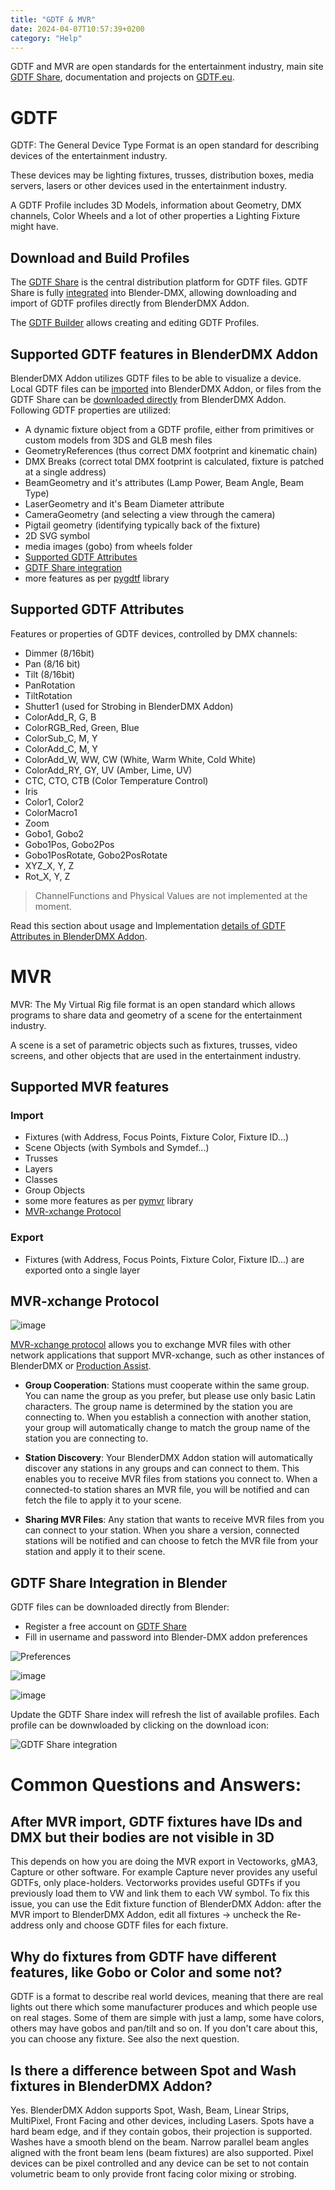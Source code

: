 ```yaml
---
title: "GDTF & MVR"
date: 2024-04-07T10:57:39+0200
category: "Help"
---
```


GDTF and MVR are open standards for the entertainment industry,
main site [GDTF Share](https://gdtf-share.com), documentation and projects on [GDTF.eu](https://gdtf.eu).

# GDTF

GDTF: The General Device Type Format is an open standard for describing
devices of the entertainment industry.

These devices may be lighting fixtures, trusses, distribution boxes,
media servers, lasers or other devices used in the entertainment industry.

A GDTF Profile includes 3D Models, information about Geometry, DMX channels,
Color Wheels and a lot of other properties a Lighting Fixture might have.

## Download and Build Profiles

The [GDTF Share](https://gdtf-share.com/) is the central distribution platform
for GDTF files. GDTF Share is fully
[integrated](#gdtf-share-integration-in-blender) into Blender-DMX, allowing
downloading and import of GDTF profiles directly from BlenderDMX Addon.

The [GDTF Builder](https://fixturebuilder.gdtf-share.com/) allows creating and
editing GDTF Profiles.

## Supported GDTF features in BlenderDMX Addon

BlenderDMX Addon utilizes GDTF files to be able to visualize a device. Local GDTF files can be [imported](/docs/fixture/#importing-gdtf-files) into BlenderDMX Addon, or files from the GDTF Share can be [downloaded directly](#gdtf-share-integration-in-blender) from BlenderDMX Addon. Following GDTF properties are utilized:

- A dynamic fixture object from a GDTF profile, either from
  primitives or custom models from 3DS and GLB mesh files
- GeometryReferences (thus correct DMX footprint and kinematic chain)
- DMX Breaks (correct total DMX footprint is calculated, fixture is patched at a single address)
- BeamGeometry and it's attributes (Lamp Power, Beam Angle, Beam Type)
- LaserGeometry and it's Beam Diameter attribute
- CameraGeometry (and selecting a view through the camera)
- Pigtail geometry (identifying typically back of the fixture)
- 2D SVG symbol
- media images (gobo) from wheels folder
- [Supported GDTF Attributes](#supported-gdtf-attributes)
- [GDTF Share integration](#gdtf-share-integration-in-blender)
- more features as per [pygdtf](https://github.com/open-stage/python-gdtf) library

## Supported GDTF Attributes

Features or properties of GDTF devices, controlled by DMX channels:

- Dimmer (8/16bit)
- Pan (8/16 bit)
- Tilt (8/16bit)
- PanRotation
- TiltRotation
- Shutter1 (used for Strobing in BlenderDMX Addon)
- ColorAdd_R, G, B
- ColorRGB_Red, Green, Blue
- ColorSub_C, M, Y
- ColorAdd_C, M, Y
- ColorAdd_W, WW, CW (White, Warm White, Cold White)
- ColorAdd_RY, GY, UV (Amber, Lime, UV)
- CTC, CTO, CTB (Color Temperature Control)
- Iris
- Color1, Color2
- ColorMacro1
- Zoom
- Gobo1, Gobo2
- Gobo1Pos, Gobo2Pos
- Gobo1PosRotate, Gobo2PosRotate
- XYZ_X, Y, Z
- Rot_X, Y, Z

> ChannelFunctions and Physical Values are not implemented at the moment.

Read this section about usage and Implementation [details of GDTF Attributes in
BlenderDMX Addon](/docs/fixture/#gdtf-attributes-usage-in-blenderdmx-addon).

# MVR

MVR: The My Virtual Rig file format is an open standard which allows programs
to share data and geometry of a scene for the entertainment industry.

A scene is a set of parametric objects such as fixtures, trusses, video
screens, and other objects that are used in the entertainment industry.

## Supported MVR features

### Import

- Fixtures (with Address, Focus Points, Fixture Color, Fixture ID...)
- Scene Objects (with Symbols and Symdef...)
- Trusses
- Layers
- Classes
- Group Objects
- some more features as per [pymvr](https://github.com/open-stage/python-mvr)
  library
- [MVR-xchange Protocol](#mvr-xchange-protocol)

### Export

- Fixtures (with Address, Focus Points, Fixture Color, Fixture ID...) are
  exported onto a single layer

## MVR-xchange Protocol

![image](../media/mvr_xchange.png)

[MVR-xchange protocol](https://gdtf.eu/mvr/mvr-spec/xchange/) allows you to
exchange MVR files with other network applications that support MVR-xchange,
such as other instances of BlenderDMX or [Production
Assist](https://www.production-assist.com/).

* **Group Cooperation**: Stations must cooperate within the same group. You can
  name the group as you prefer, but please use only basic Latin characters. The
  group name is determined by the station you are connecting to. When you
  establish a connection with another station, your group will automatically
  change to match the group name of the station you are connecting to.

* **Station Discovery**: Your BlenderDMX Addon station will automatically
  discover any stations in any groups and can connect to them. This enables you
  to receive MVR files from stations you connect to. When a connected-to
  station shares an MVR file, you will be notified and can fetch the file to
  apply it to your scene.

* **Sharing MVR Files**: Any station that wants to receive MVR files from you
  can connect to your station. When you share a version, connected stations
  will be notified and can choose to fetch the MVR file from your station and
  apply it to their scene.

## GDTF Share Integration in Blender

GDTF files can be downloaded directly from Blender:

- Register a free account on [GDTF Share](https://gdtf-share.com/)
- Fill in username and password into Blender-DMX addon preferences

![Preferences](../media/preferences00.png)

![image](../media/gdtf_share_details.png)

![image](../media/gdtf_share_credentials.png)

Update the GDTF Share index will refresh the list of available profiles. Each
profile can be downwloaded by clicking on the download icon:

![GDTF Share integration](../media/gdtf_integration.png)

# Common Questions and Answers:

## After MVR import, GDTF fixtures have IDs and DMX but their bodies are not visible in 3D

This depends on how you are doing the MVR export in Vectoworks, gMA3, Capture
or other software. For example Capture never provides any useful GDTFs, only
place-holders. Vectorworks provides useful GDTFs if you previously load them to
VW and link them to each VW symbol. To fix this issue, you can use the Edit
fixture function of BlenderDMX Addon: after the MVR import to BlenderDMX Addon, edit all
fixtures → uncheck the Re-address only and choose GDTF files for each fixture.

## Why do fixtures from GDTF have different features, like Gobo or Color and some not?

GDTF is a format to describe real world devices, meaning that there are real
lights out there which some manufacturer produces and which people use on real
stages. Some of them are simple with just a lamp, some have colors, others may
have gobos and pan/tilt and so on. If you don't care about this, you can choose
any fixture. See also the next question.

## Is there a difference between Spot and Wash fixtures in BlenderDMX Addon?

Yes. BlenderDMX Addon supports Spot, Wash, Beam, Linear Strips, MultiPixel, Front
Facing and other devices, including Lasers. Spots have a hard beam edge, and if
they contain gobos, their projection is supported. Washes have a smooth blend
on the beam. Narrow parallel beam angles aligned with the front beam lens (beam
fixtures) are also supported. Pixel devices can be pixel controlled and any
device can be set to not contain volumetric beam to only provide front facing
color mixing or strobing.
